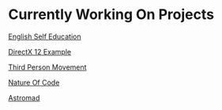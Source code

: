 <h1>Currently Working On Projects</h1>

[English Self Education](https://github.com/hikidev96/winapp--english-self-education)

[DirectX 12 Example](https://github.com/hikidev96/dx12--example)

[Third Person Movement](https://github.com/hikidev96/unity--3rd-movement)

[Nature Of Code](https://github.com/hikidev96/unity--nature-of-code)

[Astromad](https://github.com/hikidev96/unity--astromad)




<!--
<h2>Things i handle</h2>
<img alt="Unity" src ="https://img.shields.io/badge/Program-Unity-ff69b4"/>
<img alt="Cocos2D" src ="https://img.shields.io/badge/Program-Cocos2D-ff69b4"/>


Here are some ideas to get you started:
- 🔭 I’m currently working on ...
- 🌱 I’m currently learning ...
- 👯 I’m looking to collaborate on ...
- 🤔 I’m looking for help with ...
- 💬 Ask me about ...
- 📫 How to reach me: ...
- 😄 Pronouns: ...
- ⚡ Fun fact: ...
-->
